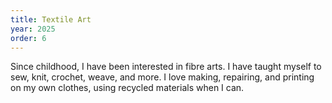 ```yaml
---
title: Textile Art
year: 2025
order: 6
---
```

Since childhood, I have been interested in fibre arts. I have taught myself to sew, knit, crochet, weave, and more. I love making, repairing, and printing on my own clothes, using recycled materials when I can.